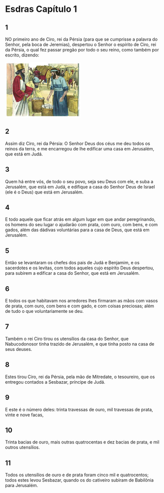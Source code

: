 # Esdras Capítulo 1

## 1
NO primeiro ano de Ciro, rei da Pérsia (para que se cumprisse a palavra do Senhor, pela boca de Jeremias), despertou o Senhor o espírito de Ciro, rei da Pérsia, o qual fez passar pregão por todo o seu reino, como também por escrito, dizendo:

![](../.img/Es/01/1-0.jpg)

## 2
Assim diz Ciro, rei da Pérsia: O Senhor Deus dos céus me deu todos os reinos da terra, e me encarregou de lhe edificar uma casa em Jerusalém, que está em Judá.

## 3
Quem há entre vós, de todo o seu povo, seja seu Deus com ele, e suba a Jerusalém, que está em Judá, e edifique a casa do Senhor Deus de Israel (ele é o Deus) que está em Jerusalém.

## 4
E todo aquele que ficar atrás em algum lugar em que andar peregrinando, os homens do seu lugar o ajudarão com prata, com ouro, com bens, e com gados, além das dádivas voluntárias para a casa de Deus, que está em Jerusalém.

## 5
Então se levantaram os chefes dos pais de Judá e Benjamim, e os sacerdotes e os levitas, com todos aqueles cujo espírito Deus despertou, para subirem a edificar a casa do Senhor, que está em Jerusalém.

## 6
E todos os que habitavam nos arredores lhes firmaram as mãos com vasos de prata, com ouro, com bens e com gado, e com coisas preciosas; além de tudo o que voluntariamente se deu.

## 7
Também o rei Ciro tirou os utensílios da casa do Senhor, que Nabucodonosor tinha trazido de Jerusalém, e que tinha posto na casa de seus deuses.

## 8
Estes tirou Ciro, rei da Pérsia, pela mão de Mitredate, o tesoureiro, que os entregou contados a Sesbazar, príncipe de Judá.

## 9
E este é o número deles: trinta travessas de ouro, mil travessas de prata, vinte e nove facas,

## 10
Trinta bacias de ouro, mais outras quatrocentas e dez bacias de prata, e mil outros utensílios.

## 11
Todos os utensílios de ouro e de prata foram cinco mil e quatrocentos; todos estes levou Sesbazar, quando os do cativeiro subiram de Babilônia para Jerusalém.

